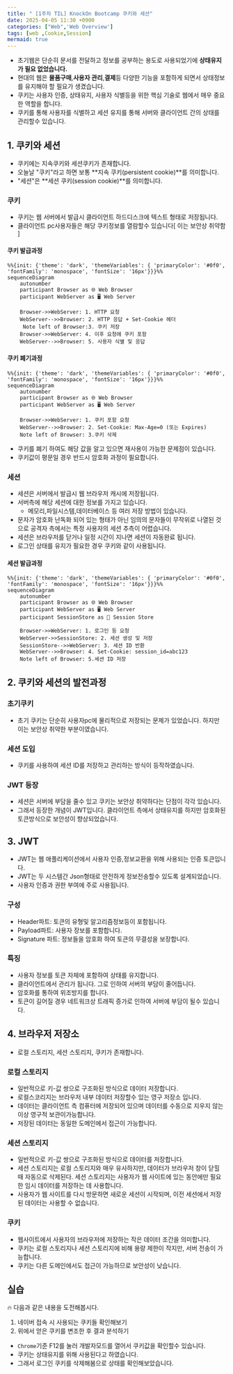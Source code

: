 ```yaml
---
title: " [1주차 TIL] KnockOn Bootcamp 쿠키와 세션"
date: 2025-04-05 11:30 +0900
categories: ["Web",'Web Overview']
tags: [web ,Cookie,Session]
mermaid: true
---
```


- 초기웹은 단순히 문서를 전달하고 정보를 공부하는 용도로 사용되었기에 **상태유지가 필요 없었습니다.**
- 현대의 웹은 **물품구매**,**사용자 관리**,**결제**등 다양한 기능을 포함하게 되면서 상태정보를 유지해야 할 필요가 생겼습니다. 
- 쿠키는 사용자 인증, 상태유지, 사용자 식별등을 위한 핵심 기술로 웹에서 매우 중요한 역할을 합니다.
- 쿠키를 통해 사용자를 식별하고 세션 유지를 통해 서버와 클라이언트 간의 상태를 관리할수 있습니다.

## 1. 쿠키와 세션

-  쿠키에는 지속쿠키와 세션쿠키가 존재합니다.
-   오늘날 "쿠키"라고 하면 보통 **지속 쿠키(persistent cookie)**를 의미합니다.
- "세션"은 **세션 쿠키(session cookie)**를 의미합니다. 

### 쿠키

- 쿠키는 웹 서버에서 발급시 클라이언트 하드디스크에 텍스트 형태로 저장됩니다.
- 클라이언트 pc사용자들은 해당 쿠키정보를 열람할수 있습니다[ 이는 보안상 취약함 ]

#### 쿠키 발급과정

```mermaid
%%{init: {'theme': 'dark', 'themeVariables': { 'primaryColor': '#0f0', 'fontFamily': 'monospace', 'fontSize': '16px'}}}%%
sequenceDiagram
    autonumber
    participant Browser as 🌐 Web Browser
    participant WebServer as 🖥️ Web Server

    Browser->>WebServer: 1. HTTP 요청
    WebServer-->>Browser: 2. HTTP 응답 + Set-Cookie 헤더
     Note left of Browser:3. 쿠키 저장
    Browser->>WebServer: 4. 이후 요청에 쿠키 포함
    WebServer-->>Browser: 5. 사용자 식별 및 응답

```

#### 쿠키 폐기과정

```mermaid
%%{init: {'theme': 'dark', 'themeVariables': { 'primaryColor': '#0f0', 'fontFamily': 'monospace', 'fontSize': '16px'}}}%%
sequenceDiagram
    autonumber
    participant Browser as 🌐 Web Browser
    participant WebServer as 🖥️ Web Server

    Browser->>WebServer: 1. 쿠키 포함 요청
    WebServer-->>Browser: 2. Set-Cookie: Max-Age=0 (또는 Expires)
    Note left of Browser: 3.쿠키 삭제

```

- 쿠키를 폐기 하여도 해당 값을 알고 있으면 재사용이 가능한 문제점이 있습니다. 
- 쿠키값이 평문일 경우 반드시 암호화 과정이 필요합니다. 

### 세션

- 세션은 서버에서 발급시 웹 브라우저 캐시에 저장됩니다.
- 서버측에 해당 세션에 대한 정보를 가지고 있습니다.
    - 메모리,파일시스템,데이터베이스 등 여러 저장 방법이 있습니다. 
- 문자가 암호화 난독화 되어 있는 형태가 아닌 임의의 문자들이 무작위로 나열된 것으로 공격자 측에서는 특정 사용자의 세션 추측이 어렵습니다.
- 세션은 브라우저를 닫거나 일정 시간이 지나면 세션이 자동완료 됩니다.
- 로그인 상태를 유지가 필요한 경우 쿠키와 같이 사용됩니다.

#### 세션 발급과정

```mermaid
%%{init: {'theme': 'dark', 'themeVariables': { 'primaryColor': '#0f0', 'fontFamily': 'monospace', 'fontSize': '16px'}}}%%
sequenceDiagram
    autonumber
    participant Browser as 🌐 Web Browser
    participant WebServer as 🖥️ Web Server
    participant SessionStore as 🧠 Session Store

    Browser->>WebServer: 1. 로그인 등 요청
    WebServer->>SessionStore: 2. 세션 생성 및 저장
    SessionStore-->>WebServer: 3. 세션 ID 반환
    WebServer-->>Browser: 4. Set-Cookie: session_id=abc123
    Note left of Browser: 5.세션 ID 저장

```

## 2. 쿠키와 세션의 발전과정
### 초기쿠키

- 초기 쿠키는 단순히 사용자pc에 물리적으로 저장되는 문제가 있었습니다. 하지만 이는 보안상 취약한 부분이였습니다.

### 세션 도입

- 쿠키를 사용하여 세션 ID를 저장하고 관리하는 방식이 등작하였습니다. 

### JWT 등장

- 세션은 서버에 부담을 줄수 있고 쿠키는 보안상 취약하다는 단점이 각각 있습니다. 
- 그래서 등장한 개념이 JWT입니다. 클라이언트 측에서 상태유지를 하지만 암호화된 토큰방식으로 보안성이 향상되었습니다.

## 3. JWT

- JWT는 웹 애플리케이션에서 사용자 인증,정보교환을 위해 사용되는 인증 토큰입니다. 
- JWT는 두 시스템간 Json형태로 안전하게 정보전송할수 있도록 설계되었습니다.
- 사용자 인증과 권한 부여에 주로 사용됩니다.

### 구성

- Header파트: 토큰의 유형및 알고리즘정보등이 포함됩니다.
- Payload파트: 사용자 장보를 포함합니다.
- Signature 파트: 정보들을 암호화 하여 토큰의 무결성을 보장합니다.

### 특징
- 사용자 정보를 토큰 자체에 포함하여 상태를 유지합니다.
- 클라이언트에서 관리가 됩니다. 그로 인하여 서버의 부담이 줄어듭니다.
- 암호화를 통하여 위조방지를 합니다.
- 토큰이 길어질 경우 네트워크상 트래픽 증가로 인하여 서버에 부담이 될수 있습니다.

## 4. 브라우저 저장소

- 로컬 스토리지, 세션 스토리지, 쿠키가 존재합니다.

### 로컬 스토리지
- 일반적으로 키-값 쌍으로 구조화된 방식으로 데이터 저장합니다.
- 로컬스코리지는 브라우저 내부 데이터 저장할수 있는 영구 저장소 입니다.
- 데이터는 클라이언트 측 컴퓨터에 저장되어 있으며 데이터를 수동으로 지우지 않는이상 영구적 보관이가능합니다.
- 저장된 데이터는 동일한 도메인에서 접근이 가능합니다.

### 세션 스토리지

- 일반적으로 키-값 쌍으로 구조화된 방식으로 데이터를 저장합니다.
- 세션 스토리지는 로컬 스토리지와 매우 유사하지만, 데이터가 브라우저 창이 닫힐 때 자동으로 삭제된다. 세션 스토리지는 사용자가 웹 사이트에 있는 동안에만 필요한 임시 데이터를 저장하는 데 사용합니다.
- 사용자가 웹 사이트를 다시 방문하면 새로운 세션이 시작되며, 이전 세션에서 저장된 데이터는 사용할 수 없습니다.

### 쿠키

- 웹사이트에서 사용자의 브라우저에 저장하는 작은 데이터 조간을 의미합니다.
- 쿠키는 로컬 스토리지나 세션 스토리지에 비해 용량 제한이 작지만, 서버 전송이 가능합니다.
- 쿠키는 다른 도메인에서도 접근이 가능하므로 보안성이 낮습니다.

## 실습
🔥 다음과 같은 내용을 도전해봅시다.

1. 네이버 접속 시 사용되는 쿠키들 확인해보기
2. 위에서 얻은 쿠키를 변조한 후 결과 분석하기

- `Chrome`기준 F12를 눌러 개발자모드를 열어서 쿠키값을 확인할수 있습니다.
- 쿠키는 상태유지를 위해 사용된다고 하였습니다. 
- 그래서 로그인 쿠키를 삭제해봄으로 상태를 확인해보았습니다.
